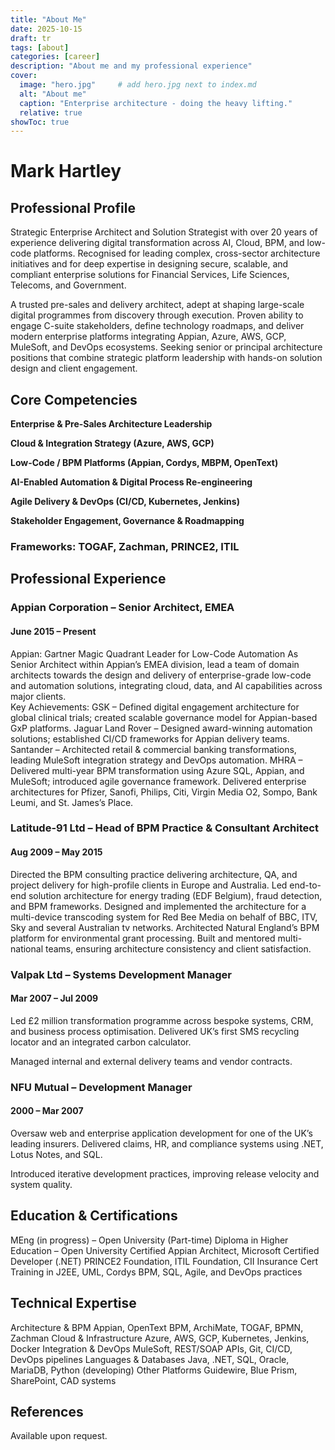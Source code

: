 ```yaml
---
title: "About Me"
date: 2025-10-15
draft: tr
tags: [about]
categories: [career]
description: "About me and my professional experience"
cover:
  image: "hero.jpg"     # add hero.jpg next to index.md
  alt: "About me"
  caption: "Enterprise architecture - doing the heavy lifting."
  relative: true
showToc: true
---
```

# Mark Hartley

## Professional Profile
Strategic Enterprise Architect and Solution Strategist with over 20 years of experience delivering digital transformation across AI, Cloud, BPM, and low-code platforms. Recognised for leading complex, cross-sector architecture initiatives and for deep expertise in designing secure, scalable, and compliant enterprise solutions for Financial Services, Life Sciences, Telecoms, and Government.

A trusted pre-sales and delivery architect, adept at shaping large-scale digital programmes from discovery through execution. Proven ability to engage C-suite stakeholders, define technology roadmaps, and deliver modern enterprise platforms integrating Appian, Azure, AWS, GCP, MuleSoft, and DevOps ecosystems.
Seeking senior or principal architecture positions that combine strategic platform leadership with hands-on solution design and client engagement.

## Core Competencies
**Enterprise & Pre-Sales Architecture Leadership**

**Cloud & Integration Strategy (Azure, AWS, GCP)**

**Low-Code / BPM Platforms (Appian, Cordys, MBPM, OpenText)**

**AI-Enabled Automation & Digital Process Re-engineering**

**Agile Delivery & DevOps (CI/CD, Kubernetes, Jenkins)**

**Stakeholder Engagement, Governance & Roadmapping**


### Frameworks: TOGAF, Zachman, PRINCE2, ITIL

## Professional Experience
### Appian Corporation – Senior Architect, EMEA
#### June 2015 – Present
 Appian: Gartner Magic Quadrant Leader for Low-Code Automation
As Senior Architect within Appian’s EMEA division, lead a team of domain architects towards the design and delivery of enterprise-grade low-code and automation solutions, integrating cloud, data, and AI capabilities across major clients.  
Key Achievements:
GSK – Defined digital engagement architecture for global clinical trials; created scalable governance model for Appian-based GxP platforms.
Jaguar Land Rover – Designed award-winning automation solutions; established CI/CD frameworks for Appian delivery teams.
Santander – Architected retail & commercial banking transformations, leading MuleSoft integration strategy and DevOps automation.
MHRA – Delivered multi-year BPM transformation using Azure SQL, Appian, and MuleSoft; introduced agile governance framework.
Delivered enterprise architectures for Pfizer, Sanofi, Philips, Citi, Virgin Media O2, Sompo, Bank Leumi, and St. James’s Place.

### Latitude-91 Ltd – Head of BPM Practice & Consultant Architect
#### Aug 2009 – May 2015
Directed the BPM consulting practice delivering architecture, QA, and project delivery for high-profile clients in Europe and Australia.
Led end-to-end solution architecture for energy trading (EDF Belgium), fraud detection, and BPM frameworks.
Designed and implemented the architecture for a multi-device transcoding system for Red Bee Media on behalf of BBC, ITV, Sky and several Australian tv networks.
Architected Natural England’s BPM platform for environmental grant processing.
Built and mentored multi-national teams, ensuring architecture consistency and client satisfaction.



### Valpak Ltd – Systems Development Manager
#### Mar 2007 – Jul 2009
 Led £2 million transformation programme across bespoke systems, CRM, and business process optimisation.
Delivered UK’s first SMS recycling locator and an integrated carbon calculator.

Managed internal and external delivery teams and vendor contracts.

### NFU Mutual – Development Manager
#### 2000 – Mar 2007
 Oversaw web and enterprise application development for one of the UK’s leading insurers.
Delivered claims, HR, and compliance systems using .NET, Lotus Notes, and SQL.


Introduced iterative development practices, improving release velocity and system quality.

## Education & Certifications
MEng (in progress) – Open University (Part-time)
Diploma in Higher Education – Open University
Certified Appian Architect, Microsoft Certified Developer (.NET)
PRINCE2 Foundation, ITIL Foundation, CII Insurance Cert
Training in J2EE, UML, Cordys BPM, SQL, Agile, and DevOps practices


## Technical Expertise
Architecture & BPM
Appian, OpenText BPM, ArchiMate, TOGAF, BPMN, Zachman
Cloud & Infrastructure
Azure, AWS, GCP, Kubernetes, Jenkins, Docker
Integration & DevOps
MuleSoft, REST/SOAP APIs, Git, CI/CD, DevOps pipelines
Languages & Databases
Java, .NET, SQL, Oracle, MariaDB, Python (developing)
Other Platforms
Guidewire, Blue Prism, SharePoint, CAD systems

## References
Available upon request.